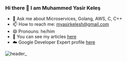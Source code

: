 ### Hi there 👋 I am Muhammed Yasir Keleş



- 💬 Ask me about Microservices, Golang, AWS, C, C++
- 📫 How to reach me: myasirkelesh@gmail.com
- 😄 Pronouns: he/him
- 📖 You can see my articles [here](https://medium.com/@keles4112)
- ☁️  Google Developer Expert profile [here](https://g.dev/yasirkelesh)

![header_](https://github.com/erdogancayir/ErdoganCayir/assets/94300378/5ac6f724-e726-4caf-a028-5a598bb42f9d)
